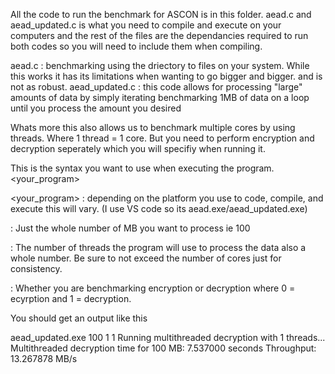 All the code to run the benchmark for ASCON is in this folder. aead.c and aead_updated.c is what you need to compile and execute on your computers and the rest of the files are the dependancies required to run both codes so you will need to include them when compiling.

aead.c : benchmarking using the driectory to files on your system. While this works it has its limitations when wanting to go bigger and bigger. and is not as robust.
aead_updated.c : this code allows for processing "large" amounts of data by simply iterating benchmarking 1MB of data on a loop until you process the amount you desired

Whats more this also allows us to benchmark multiple cores by using threads. Where 1 thread = 1 core. But you need to perform encryption and decryption seperately which you will specifiy when running it.

This is the syntax you want to use when executing the program. <your_program> <Data in MB> <Number of Cores> <Mode>

<your_program> : depending on the platform you use to code, compile, and execute this will vary. (I use VS code so its aead.exe/aead_updated.exe)

<Data in MB> : Just the whole number of MB you want to process ie 100

<Number of Cores> : The number of threads the program will use to process the data also a whole number. Be sure to not exceed the number of cores just for consistency.

<Mode> : Whether you are benchmarking encryption or decryption where 0 = ecyrption and 1 = decryption.

You should get an output like this

aead_updated.exe 100 1 1
Running multithreaded decryption with 1 threads...
Multithreaded decryption time for 100 MB: 7.537000 seconds
Throughput: 13.267878 MB/s
